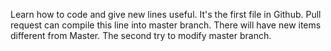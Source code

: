 Learn how to code and give new lines useful.
It's the first file in Github.
Pull request can compile this line into master branch.
There will have new items different from Master.
The second try to modify master branch.
